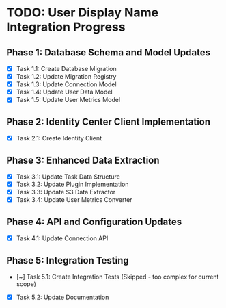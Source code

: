 # TODO: User Display Name Integration Progress

## Phase 1: Database Schema and Model Updates

- [x] Task 1.1: Create Database Migration
- [x] Task 1.2: Update Migration Registry
- [x] Task 1.3: Update Connection Model
- [x] Task 1.4: Update User Data Model
- [x] Task 1.5: Update User Metrics Model

## Phase 2: Identity Center Client Implementation

- [x] Task 2.1: Create Identity Client

## Phase 3: Enhanced Data Extraction

- [x] Task 3.1: Update Task Data Structure
- [x] Task 3.2: Update Plugin Implementation
- [x] Task 3.3: Update S3 Data Extractor
- [x] Task 3.4: Update User Metrics Converter

## Phase 4: API and Configuration Updates

- [x] Task 4.1: Update Connection API

## Phase 5: Integration Testing

- [~] Task 5.1: Create Integration Tests (Skipped - too complex for current scope)
- [x] Task 5.2: Update Documentation
